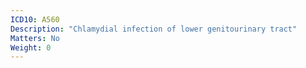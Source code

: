 ```yaml
---
ICD10: A560
Description: "Chlamydial infection of lower genitourinary tract"
Matters: No
Weight: 0
---
```


